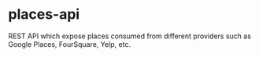 # places-api
REST API which expose places consumed from different providers such as Google Places, FourSquare, Yelp, etc.

